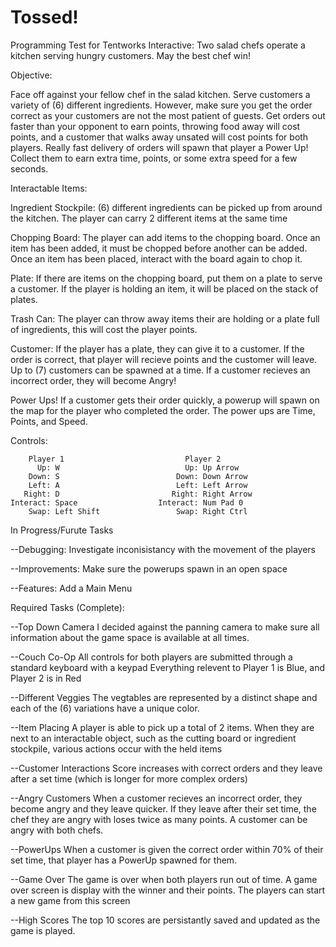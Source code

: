 # Tossed!
Programming Test for Tentworks Interactive: Two salad chefs operate a kitchen serving hungry customers. May the best chef win!

Objective:

  Face off against your fellow chef in the salad kitchen. Serve customers a variety of (6) different ingredients. However, make sure you get the order correct as your customers are not the most patient of guests. Get orders out faster than your opponent to earn points, throwing food away will cost points, and a customer that walks away unsated will cost points for both players. Really fast delivery of orders will spawn that player a Power Up! Collect them to earn extra time, points, or some extra speed for a few seconds.

Interactable Items:

Ingredient Stockpile: (6) different ingredients can be picked up from around the kitchen. The player can carry 2 different items at the same time

Chopping Board: The player can add items to the chopping board. Once an item has been added, it must be chopped before another can be added. Once an item has been placed, interact with the board again to chop it.

Plate: If there are items on the chopping board, put them on a plate to serve a customer. If the player is holding an item, it will be placed on the stack of plates.

Trash Can: The player can throw away items their are holding or a plate full of ingredients, this will cost the player points.

Customer: If the player has a plate, they can give it to a customer. If the order is correct, that player will recieve points and the customer will leave. Up to (7) customers can be spawned at a time. If a customer recieves an incorrect order, they will become Angry!

Power Ups! If a customer gets their order quickly, a powerup will spawn on the map for the player who completed the order. The power ups are Time, Points, and Speed.


Controls:

        Player 1                           Player 2
          Up: W                            Up: Up Arrow
        Down: S                          Down: Down Arrow
        Left: A                          Left: Left Arrow
       Right: D                         Right: Right Arrow
    Interact: Space                  Interact: Num Pad 0
        Swap: Left Shift                 Swap: Right Ctrl
        

In Progress/Furute Tasks

--Debugging: Investigate inconisistancy with the movement of the players

--Improvements: Make sure the powerups spawn in an open space

--Features: Add a Main Menu

Required Tasks (Complete):

--Top Down Camera
    I decided against the panning camera to make sure all information about the game space is available at all times.
    
--Couch Co-Op
    All controls for both players are submitted through a standard keyboard with a keypad
    Everything relevent to Player 1 is Blue, and Player 2 is in Red
    
--Different Veggies
    The vegtables are represented by a distinct shape and each of the (6) variations have a unique color.
    
--Item Placing
    A player is able to pick up a total of 2 items. When they are next to an interactable object, such as the cutting board or ingredient stockpile, various actions occur with the held items

--Customer Interactions
    Score increases with correct orders and they leave after a set time (which is longer for more complex orders)
    
--Angry Customers
    When a customer recieves an incorrect order, they become angry and they leave quicker. If they leave after their set time, the chef they are angry with loses twice as many points. A customer can be angry with both chefs.

--PowerUps 
    When a customer is given the correct order within 70% of their set time, that player has a PowerUp spawned for them.
    
--Game Over
    The game is over when both players run out of time. A game over screen is display with the winner and their points. The players can start a new game from this screen
    
--High Scores
    The top 10 scores are persistantly saved and updated as the game is played.
